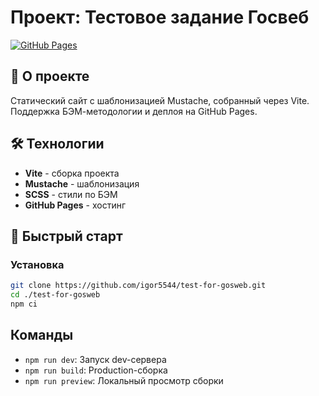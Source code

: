 # Проект: Тестовое задание Госвеб

[![GitHub Pages](https://img.shields.io/badge/GitHub%20Pages-Deployed-success)](https://igor5544.github.io/test-for-gosweb/)

## 📌 О проекте

Статический сайт с шаблонизацией Mustache, собранный через Vite. Поддержка БЭМ-методологии и деплоя на GitHub Pages.

## 🛠 Технологии
- **Vite** - сборка проекта
- **Mustache** - шаблонизация
- **SCSS** - стили по БЭМ
- **GitHub Pages** - хостинг

## 🚀 Быстрый старт

### Установка
```bash
git clone https://github.com/igor5544/test-for-gosweb.git
cd ./test-for-gosweb
npm ci
```

## Команды

- `npm run dev`: Запуск dev-сервера
- `npm run build`: Production-сборка
- `npm run preview`: Локальный просмотр сборки

